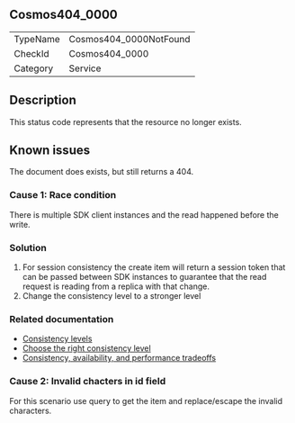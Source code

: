 ## Cosmos404_0000

<table>
<tr>
  <td>TypeName</td>
  <td>Cosmos404_0000NotFound</td>
</tr>
<tr>
  <td>CheckId</td>
  <td>Cosmos404_0000</td>
</tr>
<tr>
  <td>Category</td>
  <td>Service</td>
</tr>
</table>

## Description

This status code represents that the resource no longer exists. 

## Known issues

The document does exists, but still returns a 404. 

### Cause 1: Race condition 
There is multiple SDK client instances and the read happened before the write.

### Solution
1. For session consistency the create item will return a session token that can be passed between SDK instances to guarantee that the read request is reading from a replica with that change.
2. Change the consistency level to a stronger level

### Related documentation
* [Consistency levels](https://docs.microsoft.com/azure/cosmos-db/consistency-levels)
* [Choose the right consistency level](https://docs.microsoft.com/azure/cosmos-db/consistency-levels-choosing)
* [Consistency, availability, and performance tradeoffs](https://docs.microsoft.com/azure/cosmos-db/consistency-levels-tradeoffs)
### Cause 2: Invalid chacters in id field
For this scenario use query to get the item and replace/escape the invalid characters.
